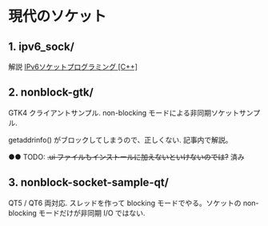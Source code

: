 
# 現代のソケット

## 1. ipv6_sock/

解説 <a href="https://www.nslabs.jp/socket.rhtml">IPv6ソケットプログラミング [C++]</a>


## 2. nonblock-gtk/

GTK4 クライアントサンプル. non-blocking モードによる非同期ソケットサンプル.

getaddrinfo() がブロックしてしまうので、正しくない.
記事内で解説。

●● TODO: <s>.ui ファイルもインストールに加えないといけないのでは?</s> 済み


## 3. nonblock-socket-sample-qt/

QT5 / QT6 両対応.
スレッドを作って blocking モードでやる。ソケットの non-blocking モードだけが非同期 I/O ではない.

